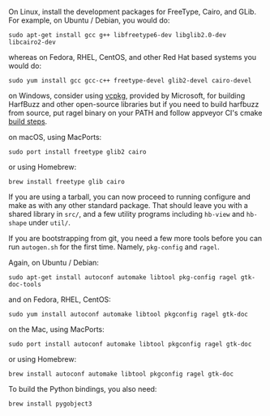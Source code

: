 On Linux, install the development packages for FreeType,
Cairo, and GLib. For example, on Ubuntu / Debian, you would do:

    sudo apt-get install gcc g++ libfreetype6-dev libglib2.0-dev libcairo2-dev

whereas on Fedora, RHEL, CentOS, and other Red Hat based systems you would do:

    sudo yum install gcc gcc-c++ freetype-devel glib2-devel cairo-devel

on Windows, consider using [vcpkg](https://github.com/Microsoft/vcpkg),
provided by Microsoft, for building HarfBuzz and other open-source libraries
but if you need to build harfbuzz from source, put ragel binary on your
PATH and follow appveyor CI's cmake
[build steps](https://github.com/harfbuzz/harfbuzz/blob/master/appveyor.yml).

on macOS, using MacPorts:

    sudo port install freetype glib2 cairo

or using Homebrew:

    brew install freetype glib cairo

If you are using a tarball, you can now proceed to running configure and make
as with any other standard package. That should leave you with a shared
library in `src/`, and a few utility programs including `hb-view` and `hb-shape`
under `util/`.

If you are bootstrapping from git, you need a few more tools before you can
run `autogen.sh` for the first time. Namely, `pkg-config` and `ragel`.

Again, on Ubuntu / Debian:

    sudo apt-get install autoconf automake libtool pkg-config ragel gtk-doc-tools

and on Fedora, RHEL, CentOS:

    sudo yum install autoconf automake libtool pkgconfig ragel gtk-doc

on the Mac, using MacPorts:

    sudo port install autoconf automake libtool pkgconfig ragel gtk-doc

or using Homebrew:

    brew install autoconf automake libtool pkgconfig ragel gtk-doc

To build the Python bindings, you also need:

    brew install pygobject3
